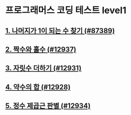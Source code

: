 # 프로그래머스 코딩 테스트 level1

## [1. 나머지가 1이 되는 수 찾기 (#87389)](https://dev-sy-dailyrecords.tistory.com/9)

## [2. 짝수와 홀수 (#12937)](https://dev-sy-dailyrecords.tistory.com/10)

## [3. 자릿수 더하기 (#12931)](https://dev-sy-dailyrecords.tistory.com/11)

## [4. 약수의 합 (#12928)](https://dev-sy-dailyrecords.tistory.com/12)

## [5. 정수 제곱근 판별 (#12934)](https://dev-sy-dailyrecords.tistory.com/13)